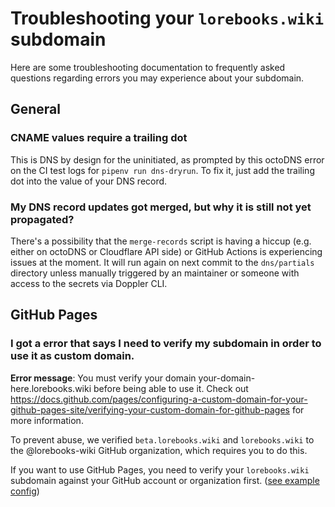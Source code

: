 # Troubleshooting your `lorebooks.wiki` subdomain

Here are some troubleshooting documentation to frequently asked questions
regarding errors you may experience about your subdomain.

## General

### CNAME values require a trailing dot

This is DNS by design for the uninitiated, as prompted by this octoDNS error on
the CI test logs for `pipenv run dns-dryrun`. To fix it, just add the trailing dot
into the value of your DNS record.

### My DNS record updates got merged, but why it is still not yet propagated?

There's a possibility that the `merge-records` script is having a hiccup (e.g. either
on octoDNS or Cloudflare API side) or GitHub Actions is experiencing issues at the
moment. It will run again on next commit to the `dns/partials` directory unless
manually triggered by an maintainer or someone with access to the secrets via
Doppler CLI.

## GitHub Pages

### I got a error that says I need to verify my subdomain in order to use it as custom domain.

**Error message**: You must verify your domain your-domain-here.lorebooks.wiki before being able to use it. Check out https://docs.github.com/pages/configuring-a-custom-domain-for-your-github-pages-site/verifying-your-custom-domain-for-github-pages for more information.

To prevent abuse, we verified `beta.lorebooks.wiki` and `lorebooks.wiki` to the
@lorebooks-wiki GitHub organization, which requires you to do this.

If you want to use GitHub Pages, you need to verify your `lorebooks.wiki`
subdomain against your GitHub account or organization first. ([see example config](./setup/dns-records.md/#__tabbed_2_3))
